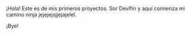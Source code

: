 ¡Hola! Este es de mis primeros proyectos. Sor Devlfin y aquí comienza mi camino ninja jejejejsjjejajelel.


¡Bye!